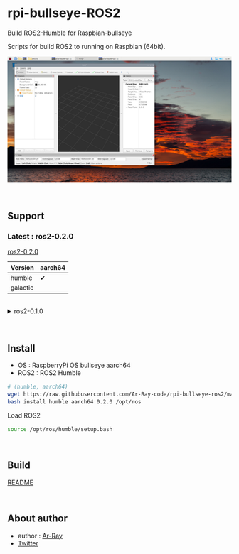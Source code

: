 # rpi-bullseye-ROS2

Build ROS2-Humble for Raspbian-bullseye

Scripts for build ROS2 to running on Raspbian (64bit).

![](./images_for_readme//rviz_rpi.jpg)

<br>

## Support

### Latest : ros2-0.2.0

[ros2-0.2.0](https://github.com/Ar-Ray-code/rpi-bullseye-ros2/releases/tag/ros2-0.2.0)

| Version | aarch64 |
| --- | --- |
| humble | ✔ |
| galactic | |

<br>

<details><summary>ros2-0.1.0</summary>

[ros2-0.1.0](https://github.com/Ar-Ray-code/rpi-bullseye-ros2/releases/tag/ros2-0.1.0)


### ❌ Excluded packages ❌

- RViz
- rosbag
- rqt

<br>

| Version | aarch64 | arm7l |
| --- | --- | --- |
| humble | ✔ | ✔ |
| galactic | | ✔ |

</details>

<br>

<br>

## Install

- OS   : RaspberryPi OS bullseye aarch64
- ROS2 : ROS2 Humble

```bash
# (humble, aarch64)
wget https://raw.githubusercontent.com/Ar-Ray-code/rpi-bullseye-ros2/main/install.bash
bash install humble aarch64 0.2.0 /opt/ros
```

Load ROS2

```bash
source /opt/ros/humble/setup.bash
```

<br>

## Build

[README](./build/README.md)

<br>

## About author

- author : [Ar-Ray](https://github.com/Ar-Ray-code)
- [Twitter](https://twitter.com/Ray255Ar)
